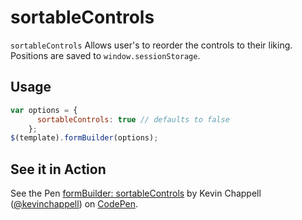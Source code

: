 # sortableControls
`sortableControls` Allows user's to reorder the controls to their liking. Positions are saved to `window.sessionStorage`.

## Usage
```javascript
var options = {
      sortableControls: true // defaults to false
    };
$(template).formBuilder(options);
```

## See it in Action
<p data-height="494" data-theme-id="22927" data-slug-hash="eZErvG" data-default-tab="result" data-user="kevinchappell" class="codepen">See the Pen <a href="http://codepen.io/kevinchappell/pen/eZErvG">formBuilder: sortableControls</a> by Kevin Chappell (<a href="http://codepen.io/kevinchappell">@kevinchappell</a>) on <a href="http://codepen.io">CodePen</a>.</p>
